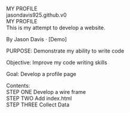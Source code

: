 MY PROFILE  
jasondavis925.github.v0  
MY PROFILE  
This is my attempt to develop a website.  

By Jason Davis · [Demo]  

PURPOSE: Demonstrate my ability to write code  

Objective: Improve my code writing skills  

Goal: Develop a profile page  

Contents:  
STEP ONE Develop a wire frame  
STEP TWO Add index.html  
STEP THREE Collect Data  

